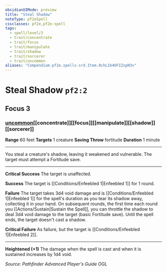 ```yaml
---
obsidianUIMode: preview
title: "Steal Shadow"
noteType: pf2eSpell
cssclasses: pf2e,pf2e-spell
tags:
  - spell/level/3
  - trait/concentrate
  - trait/focus
  - trait/manipulate
  - trait/shadow
  - trait/sorcerer
  - trait/uncommon
aliases: "Compendium.pf2e.spells-srd.Item.0chL1b4OFIZxpN3v" 
---
```

# Steal Shadow  `pf2:2`  
## Focus 3
### [uncommon](uncommon "Uncommon Rarity Trait")[[concentrate]][[focus]][[manipulate]][[shadow]][[sorcerer]]

**Range** 60 feet
**Targets** 1 creature
**Saving Throw**  fortitude
**Duration** 1 minute
* * * 
You steal a creature's shadow, leaving it weakened and vulnerable. The target must attempt a Fortitude save.

* * *

**Critical Success** The target is unaffected.

**Success** The target is [[Conditions/Enfeebled 1|Enfeebled 1]] for 1 round.

**Failure** The target takes 3d4 void damage and is [[Conditions/Enfeebled 1|Enfeebled 1]] for the spell's duration as you tear its shadow away, collecting it in your hand. On subsequent rounds, the first time each round you [[Actions/Sustain|Sustain the Spell]], you can throttle the shadow to deal 3d4 void damage to the target (basic Fortitude save). Until the spell ends, the target doesn't cast a shadow.

**Critical Failure** As failure, but the target is [[Conditions/Enfeebled 1|Enfeebled 2]].

* * *

**Heightened (+1)** The damage when the spell is cast and when it is sustained increases by 1d4 void.

*Source: Pathfinder Advanced Player's Guide*
*OGL*